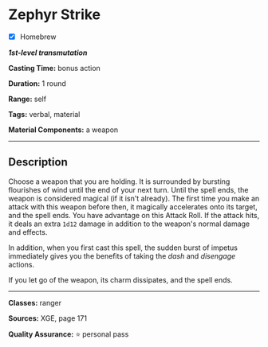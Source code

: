 # Zephyr Strike

- [x] Homebrew

***1st-level transmutation***

**Casting Time:** bonus action

**Duration:** 1 round

**Range:** self

**Tags:** verbal, material

**Material Components:** a weapon

---

## Description
Choose a weapon that you are holding.
It is surrounded by bursting flourishes of wind until the end of your next turn.
Until the spell ends, the weapon is considered magical (if it isn't already).
The first time you make an attack with this weapon before then, it magically accelerates onto its target, and the spell ends.
You have advantage on this Attack Roll.
If the attack hits, it deals an extra `1d12` damage in addition to the weapon's normal damage and effects.

In addition, when you first cast this spell, the sudden burst of impetus immediately gives you the benefits of taking the *dash* and *disengage* actions.

If you let go of the weapon, its charm dissipates, and the spell ends.

---

**Classes:** ranger

**Sources:** XGE, page 171

**Quality Assurance:** :star: personal pass
